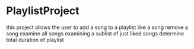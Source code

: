 # PlaylistProject
this project allows the user to add a song to a playlist
like a song
remove a song
examine all songs
examining a sublist of just liked songs
determine total duration of playlist
